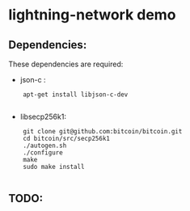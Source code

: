 # lightning-network demo


## Dependencies:
These dependencies are required:

* json-c : 

```
	apt-get install libjson-c-dev
	
```

* libsecp256k1:

```
	git clone git@github.com:bitcoin/bitcoin.git	
	cd bitcoin/src/secp256k1	
	./autogen.sh	
	./configure	
	make 
	sudo make install
	
```

## TODO:


